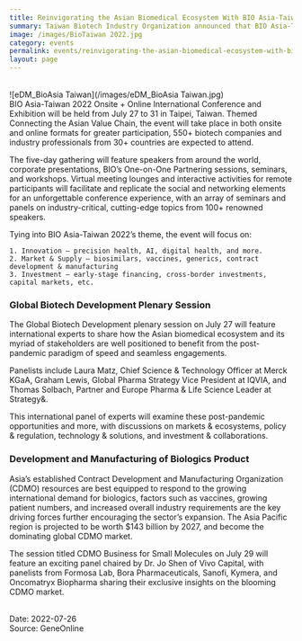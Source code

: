 ```yaml
---
title: Reinvigorating the Asian Biomedical Ecosystem With BIO Asia-Taiwan 2022
summary: Taiwan Biotech Industry Organization announced that BIO Asia-Taiwan 2022 is going to be held on July 21-31, both onsite and online, with the topic – Connecting the Asian Value Chain. Over 550 biotech companies and industry professionals from more than 30 countries are expected to attend.
image: /images/BioTaiwan 2022.jpg
category: events
permalink: events/reinvigorating-the-asian-biomedical-ecosystem-with-bio-asia-taiwan-2022/
layout: page
---
```

<br/>
![eDM_BioAsia Taiwan](/images/eDM_BioAsia Taiwan.jpg)
<br/>
BIO Asia-Taiwan 2022 Onsite + Online International Conference and Exhibition will be held from July 27 to 31 in Taipei, Taiwan. Themed Connecting the Asian Value Chain, the event will take place in both onsite and online formats for greater participation, 550+ biotech companies and industry professionals from 30+ countries are expected to attend.

The five-day gathering will feature speakers from around the world, corporate presentations, BIO’s One-on-One Partnering sessions, seminars, and workshops. Virtual meeting lounges and interactive activities for remote participants will facilitate and replicate the social and networking elements for an unforgettable conference experience, with an array of seminars and panels on industry-critical, cutting-edge topics from 100+ renowned speakers.

Tying into BIO Asia-Taiwan 2022’s theme, the event will focus on:

    1. Innovation – precision health, AI, digital health, and more.
    2. Market & Supply – biosimilars, vaccines, generics, contract development & manufacturing
    3. Investment – early-stage financing, cross-border investments, capital markets, etc. 

### Global Biotech Development Plenary Session

The Global Biotech Development plenary session on July 27 will feature international experts to share how the Asian biomedical ecosystem and its myriad of stakeholders are well positioned to benefit from the post-pandemic paradigm of speed and seamless engagements.

Panelists include Laura Matz, Chief Science & Technology Officer at Merck KGaA, Graham Lewis, Global Pharma Strategy Vice President at IQVIA, and Thomas Solbach, Partner and Europe Pharma & Life Science Leader at Strategy&.

This international panel of experts will examine these post-pandemic opportunities and more, with discussions on markets & ecosystems, policy & regulation, technology & solutions, and investment & collaborations.
 

### Development and Manufacturing of Biologics Product
 
Asia’s established Contract Development and Manufacturing Organization (CDMO) resources are best equipped to respond to the growing international demand for biologics, factors such as vaccines, growing patient numbers, and increased overall industry requirements are the key driving forces further encouraging the sector’s expansion. The Asia Pacific region is projected to be worth $143 billion by 2027, and become the dominating global CDMO market.

The session titled CDMO Business for Small Molecules on July 29 will feature an exciting panel chaired by Dr. Jo Shen of Vivo Capital, with panelists from Formosa Lab, Bora Pharmaceuticals, Sanofi, Kymera, and Oncomatryx Biopharma sharing their exclusive insights on the blooming CDMO market.

<br/>
Date: 2022-07-26
<br/>
Source: GeneOnline
